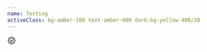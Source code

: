 ```yaml
---
name: Testing
activeClass: bg-amber-100 text-amber-600 dark:bg-yellow-400/20
---
```


<svg xmlns="http://www.w3.org/2000/svg" width="20" height="20" viewBox="0 0 256 256"><g fill="currentColor"><path d="M232 128c0 12.51-17.82 21.95-22.68 33.69c-4.68 11.32 1.42 30.65-7.78 39.85s-28.53 3.1-39.85 7.78C150 214.18 140.5 232 128 232s-22-17.82-33.69-22.68c-11.32-4.68-30.65 1.42-39.85-7.78s-3.1-28.53-7.78-39.85C41.82 150 24 140.5 24 128s17.82-22 22.68-33.69c4.68-11.31-1.42-30.65 7.78-39.85s28.54-3.1 39.85-7.78C106.05 41.82 115.5 24 128 24s22 17.82 33.69 22.68c11.32 4.68 30.65-1.42 39.85 7.78s3.1 28.53 7.78 39.85C214.18 106.05 232 115.5 232 128Z" opacity=".2"/><path d="M225.86 102.82c-3.77-3.94-7.67-8-9.14-11.57c-1.36-3.27-1.44-8.69-1.52-13.94c-.15-9.76-.31-20.82-8-28.51s-18.75-7.85-28.51-8c-5.25-.08-10.67-.16-13.94-1.52c-3.56-1.47-7.63-5.37-11.57-9.14C146.28 23.51 138.44 16 128 16s-18.27 7.51-25.18 14.14c-3.94 3.77-8 7.67-11.57 9.14c-3.25 1.36-8.69 1.44-13.94 1.52c-9.76.15-20.82.31-28.51 8s-7.8 18.75-8 28.51c-.08 5.25-.16 10.67-1.52 13.94c-1.47 3.56-5.37 7.63-9.14 11.57C23.51 109.72 16 117.56 16 128s7.51 18.27 14.14 25.18c3.77 3.94 7.67 8 9.14 11.57c1.36 3.27 1.44 8.69 1.52 13.94c.15 9.76.31 20.82 8 28.51s18.75 7.85 28.51 8c5.25.08 10.67.16 13.94 1.52c3.56 1.47 7.63 5.37 11.57 9.14c6.9 6.63 14.74 14.14 25.18 14.14s18.27-7.51 25.18-14.14c3.94-3.77 8-7.67 11.57-9.14c3.27-1.36 8.69-1.44 13.94-1.52c9.76-.15 20.82-.31 28.51-8s7.85-18.75 8-28.51c.08-5.25.16-10.67 1.52-13.94c1.47-3.56 5.37-7.63 9.14-11.57c6.63-6.9 14.14-14.74 14.14-25.18s-7.51-18.27-14.14-25.18Zm-11.55 39.29c-4.79 5-9.75 10.17-12.38 16.52c-2.52 6.1-2.63 13.07-2.73 19.82c-.1 7-.21 14.33-3.32 17.43s-10.39 3.22-17.43 3.32c-6.75.1-13.72.21-19.82 2.73c-6.35 2.63-11.52 7.59-16.52 12.38S132 224 128 224s-9.15-4.92-14.11-9.69s-10.17-9.75-16.52-12.38c-6.1-2.52-13.07-2.63-19.82-2.73c-7-.1-14.33-.21-17.43-3.32s-3.22-10.39-3.32-17.43c-.1-6.75-.21-13.72-2.73-19.82c-2.63-6.35-7.59-11.52-12.38-16.52S32 132 32 128s4.92-9.15 9.69-14.11s9.75-10.17 12.38-16.52c2.52-6.1 2.63-13.07 2.73-19.82c.1-7 .21-14.33 3.32-17.43s10.39-3.22 17.43-3.32c6.75-.1 13.72-.21 19.82-2.73c6.35-2.63 11.52-7.59 16.52-12.38S124 32 128 32s9.15 4.92 14.11 9.69s10.17 9.75 16.52 12.38c6.1 2.52 13.07 2.63 19.82 2.73c7 .1 14.33.21 17.43 3.32s3.22 10.39 3.32 17.43c.1 6.75.21 13.72 2.73 19.82c2.63 6.35 7.59 11.52 12.38 16.52S224 124 224 128s-4.92 9.15-9.69 14.11Zm-40.65-43.77a8 8 0 0 1 0 11.32l-56 56a8 8 0 0 1-11.32 0l-24-24a8 8 0 0 1 11.32-11.32L112 148.69l50.34-50.35a8 8 0 0 1 11.32 0Z"/></g></svg>